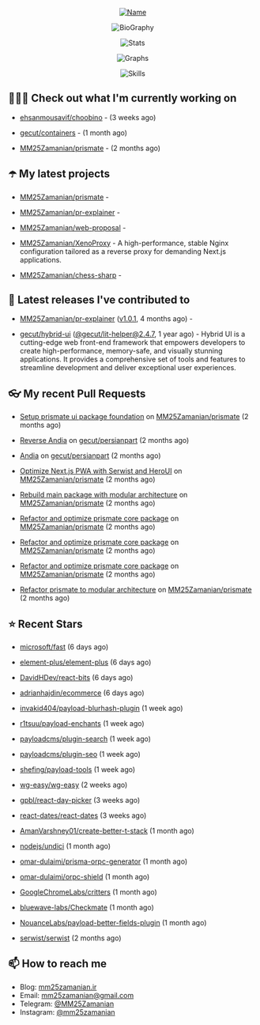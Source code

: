 <p align="center">
  <a href="https://github.com/MM25Zamanian">
    <img
      src="https://readme-typing-svg.demolab.com?font=Comic+Neue&weight=800&size=30&duration=4000&pause=1000&color=04F759&center=true&vCenter=true&multiline=true&repeat=false&width=462&lines=S.+MohammadMahdi+Zamanian"
      alt="Name"
    />
  </a>
</p>

<p align="center">
  <img
    src="https://readme-typing-svg.demolab.com?font=Comic+Neue&duration=4000&pause=1000&color=04F759&center=true&vCenter=true&lines=Junior+Full-Stack+Developer;Focusing+on+Front-End+With+Best+Practice;Trying+to+Learn+SW+Architecture+Patterns"
    alt="BioGraphy"
  />
</p>

<p align="center">
  <img src="https://streak-stats.demolab.com/?user=MM25Zamanian&hide_border=true&border_radius=0&date_format=j%20M%5B%20Y%5D&mode=weekly&card_width=400&background=000802&sideLabels=04F759&dates=04F759&sideNums=04F759&currStreakNum=04F759&ring=04F759&currStreakLabel=04F759&fire=EB4705&hide_longest_streak=true" alt="Stats" />
</p>

<p align="center">
  <img
    src="https://github-readme-activity-graph.vercel.app/graph?username=MM25Zamanian&bg_color=000802&color=04F759&line=04F759&point=ffffff&area=true&hide_border=true"
    alt="Graphs"
  />
</p>

<p align="center">
  <img
    src="https://skillicons.dev/icons?i=androidstudio,arduino,bash,bootstrap,cpp,ts,codepen,css,django,docker,figma,linux,lit,md,mongodb,nginx,nodejs,py,vscode,vite&perline=10"
    alt="Skills"
  />
</p>


## 👨🏻‍💻 Check out what I'm currently working on



- [ehsanmousavif/choobino](https://github.com/ehsanmousavif/choobino) -  (3 weeks ago)

- [gecut/containers](https://github.com/gecut/containers) -  (1 month ago)

- [MM25Zamanian/prismate](https://github.com/MM25Zamanian/prismate) -  (2 months ago)

## ☂️ My latest projects



- [MM25Zamanian/prismate](https://github.com/MM25Zamanian/prismate) - 

- [MM25Zamanian/pr-explainer](https://github.com/MM25Zamanian/pr-explainer) - 

- [MM25Zamanian/web-proposal](https://github.com/MM25Zamanian/web-proposal) - 

- [MM25Zamanian/XenoProxy](https://github.com/MM25Zamanian/XenoProxy) - A high-performance, stable Nginx configuration tailored as a reverse proxy for demanding Next.js applications.

- [MM25Zamanian/chess-sharp](https://github.com/MM25Zamanian/chess-sharp) - 

## 🎉 Latest releases I've contributed to



- [MM25Zamanian/pr-explainer](https://github.com/MM25Zamanian/pr-explainer) ([v1.0.1](https://github.com/MM25Zamanian/pr-explainer/releases/tag/v1.0.1), 4 months ago) - 

- [gecut/hybrid-ui](https://github.com/gecut/hybrid-ui) ([@gecut/lit-helper@2.4.7](https://github.com/gecut/hybrid-ui/releases/tag/%40gecut/lit-helper%402.4.7), 1 year ago) - Hybrid UI is a cutting-edge web front-end framework that empowers developers to create high-performance, memory-safe, and visually stunning applications. It provides a comprehensive set of tools and features to streamline development and deliver exceptional user experiences.

## 👓 My recent Pull Requests



- [Setup prismate ui package foundation](https://github.com/MM25Zamanian/prismate/pull/7) on [MM25Zamanian/prismate](https://github.com/MM25Zamanian/prismate) (2 months ago)

- [Reverse Andia](https://github.com/gecut/persianpart/pull/30) on [gecut/persianpart](https://github.com/gecut/persianpart) (2 months ago)

- [Andia](https://github.com/gecut/persianpart/pull/29) on [gecut/persianpart](https://github.com/gecut/persianpart) (2 months ago)

- [Optimize Next.js PWA with Serwist and HeroUI](https://github.com/MM25Zamanian/prismate/pull/6) on [MM25Zamanian/prismate](https://github.com/MM25Zamanian/prismate) (2 months ago)

- [Rebuild main package with modular architecture](https://github.com/MM25Zamanian/prismate/pull/5) on [MM25Zamanian/prismate](https://github.com/MM25Zamanian/prismate) (2 months ago)

- [Refactor and optimize prismate core package](https://github.com/MM25Zamanian/prismate/pull/4) on [MM25Zamanian/prismate](https://github.com/MM25Zamanian/prismate) (2 months ago)

- [Refactor and optimize prismate core package](https://github.com/MM25Zamanian/prismate/pull/3) on [MM25Zamanian/prismate](https://github.com/MM25Zamanian/prismate) (2 months ago)

- [Refactor and optimize prismate core package](https://github.com/MM25Zamanian/prismate/pull/2) on [MM25Zamanian/prismate](https://github.com/MM25Zamanian/prismate) (2 months ago)

- [Refactor prismate to modular architecture](https://github.com/MM25Zamanian/prismate/pull/1) on [MM25Zamanian/prismate](https://github.com/MM25Zamanian/prismate) (2 months ago)

## ⭐ Recent Stars



- [microsoft/fast](https://github.com/microsoft/fast) (6 days ago)

- [element-plus/element-plus](https://github.com/element-plus/element-plus) (6 days ago)

- [DavidHDev/react-bits](https://github.com/DavidHDev/react-bits) (6 days ago)

- [adrianhajdin/ecommerce](https://github.com/adrianhajdin/ecommerce) (6 days ago)

- [invakid404/payload-blurhash-plugin](https://github.com/invakid404/payload-blurhash-plugin) (1 week ago)

- [r1tsuu/payload-enchants](https://github.com/r1tsuu/payload-enchants) (1 week ago)

- [payloadcms/plugin-search](https://github.com/payloadcms/plugin-search) (1 week ago)

- [payloadcms/plugin-seo](https://github.com/payloadcms/plugin-seo) (1 week ago)

- [shefing/payload-tools](https://github.com/shefing/payload-tools) (1 week ago)

- [wg-easy/wg-easy](https://github.com/wg-easy/wg-easy) (2 weeks ago)

- [gpbl/react-day-picker](https://github.com/gpbl/react-day-picker) (3 weeks ago)

- [react-dates/react-dates](https://github.com/react-dates/react-dates) (3 weeks ago)

- [AmanVarshney01/create-better-t-stack](https://github.com/AmanVarshney01/create-better-t-stack) (1 month ago)

- [nodejs/undici](https://github.com/nodejs/undici) (1 month ago)

- [omar-dulaimi/prisma-orpc-generator](https://github.com/omar-dulaimi/prisma-orpc-generator) (1 month ago)

- [omar-dulaimi/orpc-shield](https://github.com/omar-dulaimi/orpc-shield) (1 month ago)

- [GoogleChromeLabs/critters](https://github.com/GoogleChromeLabs/critters) (1 month ago)

- [bluewave-labs/Checkmate](https://github.com/bluewave-labs/Checkmate) (1 month ago)

- [NouanceLabs/payload-better-fields-plugin](https://github.com/NouanceLabs/payload-better-fields-plugin) (1 month ago)

- [serwist/serwist](https://github.com/serwist/serwist) (2 months ago)

## 📫 How to reach me

- Blog: [mm25zamanian.ir](https://mm25zamanian.ir)
- Email: [mm25zamanian@gmail.com](mailto://mm25zamanian@gmail.com)
- Telegram: [@MM25Zamanian](https://t.me/MM25Zamanian)
- Instagram: [@mm25zamanian](https://instagram.com/mm25zamanian)
